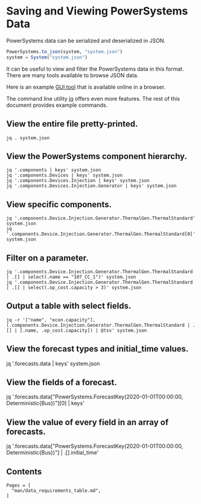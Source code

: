 # Saving and Viewing PowerSystems Data

PowerSystems data can be serialized and deserialized in JSON.

```julia
PowerSystems.to_json(system, "system.json")
system = System("system.json")
```

It can be useful to view and filter the PowerSystems data in this format. There
are many tools available to browse JSON data.

Here is an example [GUI tool](http://jsonviewer.stack.hu) that is available
online in a browser.

The command line utility [jq](https://stedolan.github.io/jq/) offers even more
features. The rest of this document provides example commands.

## View the entire file pretty-printed.
```
jq . system.json
```

## View the PowerSystems component hierarchy.
```
jq '.components | keys' system.json
jq '.components.Devices | keys' system.json
jq '.components.Devices.Injection | keys' system.json
jq '.components.Devices.Injection.Generator | keys' system.json
```

## View specific components.
```
jq '.components.Device.Injection.Generator.ThermalGen.ThermalStandard' system.json
jq '.components.Device.Injection.Generator.ThermalGen.ThermalStandard[0]' system.json
```

## Filter on a parameter.
```
jq '.components.Device.Injection.Generator.ThermalGen.ThermalStandard | .[] | select(.name == "107_CC_1")' system.json
jq '.components.Device.Injection.Generator.ThermalGen.ThermalStandard | .[] | select(.op_cost.capacity > 3)' system.json
```

## Output a table with select fields.
```
jq -r '["name", "econ.capacity"], (.components.Device.Injection.Generator.ThermalGen.ThermalStandard | .[] | [.name, .op_cost.capacity]) | @tsv' system.json
```

## View the forecast types and initial_time values.
jq '.forecasts.data | keys' system.json

## View the fields of a forecast.
jq '.forecasts.data["PowerSystems.ForecastKey(2020-01-01T00:00:00, Deterministic{Bus})"][0] | keys'

## View the value of every field in an array of forecasts.
jq '.forecasts.data["PowerSystems.ForecastKey(2020-01-01T00:00:00, Deterministic{Bus})"] | .[].initial_time'

## Contents
```@contents
Pages = [
  "man/data_requirements_table.md",
]
```
